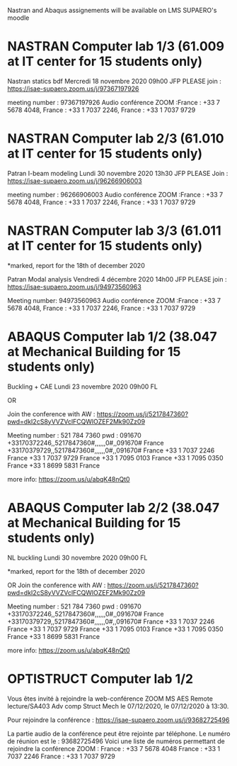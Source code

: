  Nastran and Abaqus assignements will be available on LMS SUPAERO's moodle 

# NASTRAN Computer lab 1/3 (61.009 at IT center for 15 students only)

Nastran statics bdf	Mercredi 18 novembre 2020	09h00		JFP
PLEASE join : https://isae-supaero.zoom.us/j/97367197926

meeting number : 97367197926
Audio conférence ZOOM :France : +33 7 5678 4048, France : +33 1 7037 2246, France : +33 1 7037 9729

# NASTRAN Computer lab 2/3 (61.010 at IT center for 15 students only)

Patran I-beam modeling	Lundi 30 novembre 2020	13h30		JFP
PLEASE Join : https://isae-supaero.zoom.us/j/96266906003

meeting number : 96266906003
Audio conférence ZOOM :France : +33 7 5678 4048, France : +33 1 7037 2246, France : +33 1 7037 9729

# NASTRAN Computer lab 3/3 (61.011 at IT center for 15 students only)
*marked, report for the 18th of december 2020

Patran Modal analysis	Vendredi 4 décembre 2020	14h00		JFP
PLEASE join : https://isae-supaero.zoom.us/j/94973560963

Meeting number: 94973560963
Audio conférence ZOOM :France : +33 7 5678 4048, France : +33 1 7037 2246, France : +33 1 7037 9729

# ABAQUS Computer lab 1/2 (38.047 at Mechanical Building for 15 students only)
Buckling + CAE	Lundi 23 novembre 2020	09h00		FL

OR 

Join the conference with AW : https://zoom.us/j/5217847360?pwd=dkI2cS8yVVZVclFCQWlOZEF2Mk90Zz09

Meeting number : 521 784 7360
pwd : 091670
+33170372246,,5217847360#,,,,,,0#,,091670# France
+33170379729,,5217847360#,,,,,,0#,,091670# France
        +33 1 7037 2246 France
        +33 1 7037 9729 France
        +33 1 7095 0103 France
        +33 1 7095 0350 France
        +33 1 8699 5831 France
        
more info: https://zoom.us/u/abqK48nQt0

# ABAQUS Computer lab 2/2 (38.047 at Mechanical Building for 15 students only)
NL buckling	Lundi 30 novembre 2020	09h00		FL

*marked, report for the 18th of december 2020

OR Join the conference with AW : https://zoom.us/j/5217847360?pwd=dkI2cS8yVVZVclFCQWlOZEF2Mk90Zz09

Meeting number : 521 784 7360
pwd : 091670
+33170372246,,5217847360#,,,,,,0#,,091670# France
+33170379729,,5217847360#,,,,,,0#,,091670# France
        +33 1 7037 2246 France
        +33 1 7037 9729 France
        +33 1 7095 0103 France
        +33 1 7095 0350 France
        +33 1 8699 5831 France
        
more info: https://zoom.us/u/abqK48nQt0

# OPTISTRUCT Computer lab 1/2 
Vous êtes invité à rejoindre la web-conférence ZOOM MS AES Remote lecture/SA403 Adv comp Struct Mech le 07/12/2020, le 07/12/2020 à 13:30.

Pour rejoindre la conférence : https://isae-supaero.zoom.us/j/93682725496

La partie audio de la conférence peut être rejointe par téléphone.
Le numéro de réunion est le : 93682725496
Voici une liste de numéros permettant de rejoindre la conférence ZOOM :
France : +33 7 5678 4048
France : +33 1 7037 2246
France : +33 1 7037 9729
